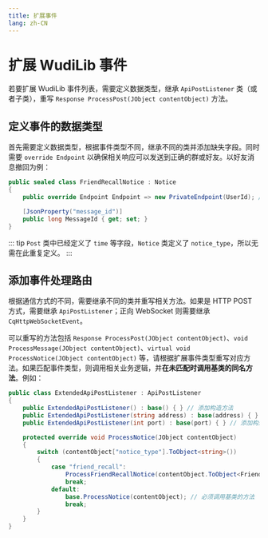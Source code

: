 ```yaml
---
title: 扩展事件
lang: zh-CN
---
```

# 扩展 WudiLib 事件
若要扩展 WudiLib 事件列表，需要定义数据类型，继承 `ApiPostListener` 类（或者子类），重写 `Response ProcessPost(JObject contentObject)` 方法。

## 定义事件的数据类型
首先需要定义数据类型，根据事件类型不同，继承不同的类并添加缺失字段。同时需要 `override Endpoint` 以确保相关响应可以发送到正确的群或好友。以好友消息撤回为例：

```cs
public sealed class FriendRecallNotice : Notice
{
    public override Endpoint Endpoint => new PrivateEndpoint(UserId); // 必须 override

    [JsonProperty("message_id")]
    public long MessageId { get; set; }
}
```

::: tip
`Post` 类中已经定义了 `time` 等字段，`Notice` 类定义了 `notice_type`，所以无需在此重复定义。
:::

## 添加事件处理路由
根据通信方式的不同，需要继承不同的类并重写相关方法。如果是 HTTP POST 方式，需要继承 `ApiPostListener`；正向 WebSocket 则需要继承 `CqHttpWebSocketEvent`。

可以重写的方法包括 `Response ProcessPost(JObject contentObject)`、`void ProcessMessage(JObject contentObject)`、`virtual void ProcessNotice(JObject contentObject)` 等，请根据扩展事件类型重写对应方法。如果匹配事件类型，则调用相关业务逻辑，并**在未匹配时调用基类的同名方法**。例如：

```cs
public class ExtendedApiPostListener : ApiPostListener
{
    public ExtendedApiPostListener() : base() { } // 添加构造方法
    public ExtendedApiPostListener(string address) : base(address) { } // 添加构造方法
    public ExtendedApiPostListener(int port) : base(port) { } // 添加构造方法

    protected override void ProcessNotice(JObject contentObject)
    {
        switch (contentObject["notice_type"].ToObject<string>())
        {
            case "friend_recall":
                ProcessFriendRecallNotice(contentObject.ToObject<FriendRecallNotice>());
                break;
            default:
                base.ProcessNotice(contentObject); // 必须调用基类的方法
                break;
        }
    }
}
```

